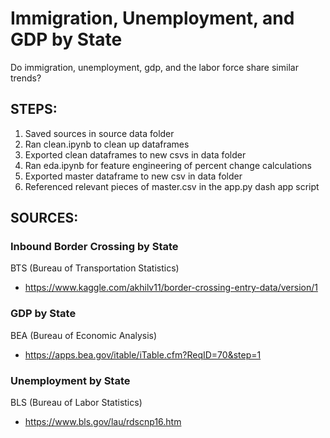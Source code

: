 # Immigration, Unemployment, and GDP by State
Do immigration, unemployment, gdp, and the labor force share similar trends?

## STEPS:
1) Saved sources in source data folder
2) Ran clean.ipynb to clean up dataframes
3) Exported clean dataframes to new csvs in data folder
4) Ran eda.ipynb for feature engineering of percent change calculations
5) Exported master dataframe to new csv in data folder
6) Referenced relevant pieces of master.csv in the app.py dash app script

## SOURCES:
### Inbound Border Crossing by State
BTS (Bureau of Transportation Statistics) 
- https://www.kaggle.com/akhilv11/border-crossing-entry-data/version/1
### GDP by State
BEA (Bureau of Economic Analysis) 
- https://apps.bea.gov/itable/iTable.cfm?ReqID=70&step=1
### Unemployment by State
BLS (Bureau of Labor Statistics)
- https://www.bls.gov/lau/rdscnp16.htm
